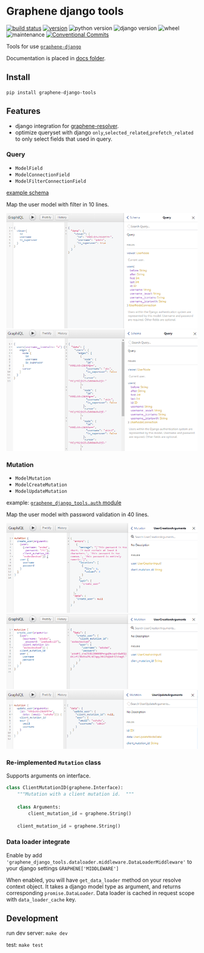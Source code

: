 # Graphene django tools

[![build status](https://github.com/NateScarlet/graphene-django-tools/workflows/Python%20package/badge.svg)](https://github.com/NateScarlet/graphene-django-tools/actions)
[![version](https://img.shields.io/pypi/v/graphene-django-tools)](https://pypi.org/project/graphene-django-tools/)
![python version](https://img.shields.io/pypi/pyversions/graphene-django-tools)
![django version](https://img.shields.io/pypi/djversions/graphene-django-tools)
![wheel](https://img.shields.io/pypi/wheel/graphene-django-tools)
![maintenance](https://img.shields.io/maintenance/yes/2020)
[![Conventional Commits](https://img.shields.io/badge/Conventional%20Commits-1.0.0-yellow.svg)](https://conventionalcommits.org)

Tools for use [`graphene-django`](https://github.com/graphql-python/graphene-django)

Documentation is placed in [docs folder](./docs).

## Install

`pip install graphene-django-tools`

## Features

- django integration for [graphene-resolver](https://github.com/NateScarlet/graphene-resolver).
- optimize queryset with django `only`,`selected_related`,`prefetch_related` to only select fields that used in query.

### Query

- `ModelField`
- `ModelConnectionField`
- `ModelFilterConnectionField`

[example schema](./demo/api/schema.py)

Map the user model with filter in 10 lines.

![](./pic/20181012161945.png)
![](./pic/20181012162201.png)

### Mutation

- `ModelMutation`
- `ModelCreateMutation`
- `ModelUpdateMutation`

example: [`graphene_django_tools.auth` module](./graphene_django_tools/auth.py)

Map the user model with password validation in 40 lines.

![](./pic/20181011195459.png)
![](./pic/20181011200840.png)
![](./pic/20181012184432.png)

### Re-implemented `Mutation` class

Supports arguments on interface.

```python
class ClientMutationID(graphene.Interface):
    """Mutation with a client mutation id.  """

    class Arguments:
        client_mutation_id = graphene.String()

    client_mutation_id = graphene.String()
```

### Data loader integrate

Enable by add `'graphene_django_tools.dataloader.middleware.DataLoaderMiddleware'` to your django settings `GRAPHENE['MIDDLEWARE']`

When enabled, you will have `get_data_loader` method on your resolve context object.
It takes a django model type as argument, and returns corresponding `promise.DataLoader`.
Data loader is cached in request scope with `data_loader_cache` key.

## Development

run dev server: `make dev`

test: `make test`
